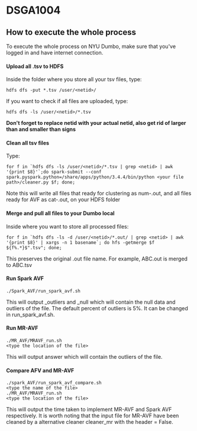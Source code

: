 # DSGA1004

## How to execute the whole process
To execute the whole process on NYU Dumbo, make sure that you've logged in and have internet connection.

#### Upload all .tsv to HDFS
Inside the folder where you store all your tsv files, type:
```
hdfs dfs -put *.tsv /user/<netid>/
```
If you want to check if all files are uploaded, type:
```
hdfs dfs -ls /user/<netid>/*.tsv
```
**Don't forget to replace netid with your actual netid, also get rid of larger than and smaller than signs**

#### Clean all tsv files
Type:
```
for f in `hdfs dfs -ls /user/<netid>/*.tsv | grep <netid> | awk '{print $8}'`;do spark-submit --conf spark.pyspark.python=/share/apps/python/3.4.4/bin/python <your file path>/cleaner.py $f; done;
```
Note this will write all files that ready for clustering as num-<orioginal name>.out, and all files ready for AVF as cat-<original name>.out, on your HDFS folder

#### Merge and pull all files to your Dumbo local
Inside where you want to store all processed files:
```
for f in `hdfs dfs -ls -d /user/<netid>/*.out/ | grep <netid> | awk '{print $8}' | xargs -n 1 basename`; do hfs -getmerge $f ${f%.*}$".tsv"; done;
```
This preserves the original .out file name. For example, ABC.out is merged to ABC.tsv 

#### Run Spark AVF
```
./Spark_AVF/run_spark_avf.sh

```
This will output <filename>_outliers and <filename>_null which will contain the null data and outliers of the file.
The default percent of outliers is 5%. It can be changed in run_spark_avf.sh.
  
#### Run MR-AVF
```
./MR_AVF/MRAVF_run.sh
<type the location of the file>
```
This will output answer which will contain the outliers of the file.

#### Compare AFV and MR-AVF
```
./spark_AVF/run_spark_avf_compare.sh
<type the name of the file>
./MR_AVF/MRAVF_run.sh
<type the location of the file>
```
This will output the time taken to implement MR-AVF and Spark AVF respectively. It is worth noting that the input file for MR-AVF have been cleaned by a alternative cleaner cleaner_mr with the header = False.
